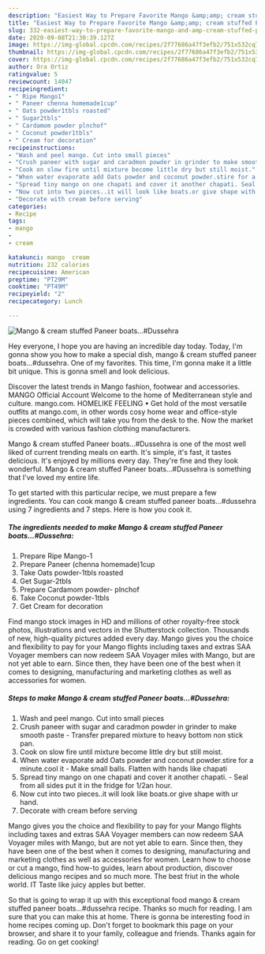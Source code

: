 ```yaml
---
description: "Easiest Way to Prepare Favorite Mango &amp;amp; cream stuffed Paneer boats...#Dussehra"
title: "Easiest Way to Prepare Favorite Mango &amp;amp; cream stuffed Paneer boats...#Dussehra"
slug: 332-easiest-way-to-prepare-favorite-mango-and-amp-cream-stuffed-paneer-boatsdussehra
date: 2020-09-08T21:30:39.127Z
image: https://img-global.cpcdn.com/recipes/2f77686a47f3efb2/751x532cq70/mango-cream-stuffed-paneer-boatsdussehra-recipe-main-photo.jpg
thumbnail: https://img-global.cpcdn.com/recipes/2f77686a47f3efb2/751x532cq70/mango-cream-stuffed-paneer-boatsdussehra-recipe-main-photo.jpg
cover: https://img-global.cpcdn.com/recipes/2f77686a47f3efb2/751x532cq70/mango-cream-stuffed-paneer-boatsdussehra-recipe-main-photo.jpg
author: Ora Ortiz
ratingvalue: 5
reviewcount: 14047
recipeingredient:
- " Ripe Mango1"
- " Paneer chenna homemade1cup"
- " Oats powder1tbls roasted"
- " Sugar2tbls"
- " Cardamom powder plnchof"
- " Coconut powder1tbls"
- " Cream for decoration"
recipeinstructions:
- "Wash and peel mango. Cut into small pieces"
- "Crush paneer with sugar and caradmon powder in grinder to make smooth paste Transfer prepared mixture to heavy bottom non stick pan."
- "Cook on slow fire until mixture become little dry but still moist."
- "When water evaporate add Oats powder and coconut powder.stire for a minute.cool it Make small balls. Flatten with hands like chapati"
- "Spread tiny mango on one chapati and cover it another chapati. Seal from all sides put it in the fridge for 1/2an hour."
- "Now cut into two pieces..it will look like boats.or give shape with ur hand."
- "Decorate with cream before serving"
categories:
- Recipe
tags:
- mango
- 
- cream

katakunci: mango  cream 
nutrition: 232 calories
recipecuisine: American
preptime: "PT29M"
cooktime: "PT49M"
recipeyield: "2"
recipecategory: Lunch

---
```



![Mango &amp; cream stuffed Paneer boats...#Dussehra](https://img-global.cpcdn.com/recipes/2f77686a47f3efb2/751x532cq70/mango-cream-stuffed-paneer-boatsdussehra-recipe-main-photo.jpg)

Hey everyone, I hope you are having an incredible day today. Today, I'm gonna show you how to make a special dish, mango &amp; cream stuffed paneer boats...#dussehra. One of my favorites. This time, I'm gonna make it a little bit unique. This is gonna smell and look delicious.

Discover the latest trends in Mango fashion, footwear and accessories. MANGO Official Account Welcome to the home of Mediterranean style and culture. mango.com. HOMELIKE FEELING • Get hold of the most versatile outfits at mango.com, in other words cosy home wear and office-style pieces combined, which will take you from the desk to the. Now the market is crowded with various fashion clothing manufacturers.

Mango &amp; cream stuffed Paneer boats...#Dussehra is one of the most well liked of current trending meals on earth. It's simple, it's fast, it tastes delicious. It's enjoyed by millions every day. They're fine and they look wonderful. Mango &amp; cream stuffed Paneer boats...#Dussehra is something that I've loved my entire life.


To get started with this particular recipe, we must prepare a few ingredients. You can cook mango &amp; cream stuffed paneer boats...#dussehra using 7 ingredients and 7 steps. Here is how you cook it.

<!--inarticleads1-->

##### The ingredients needed to make Mango &amp; cream stuffed Paneer boats...#Dussehra:

1. Prepare  Ripe Mango-1
1. Prepare  Paneer (chenna homemade)1cup
1. Take  Oats powder-1tbls roasted
1. Get  Sugar-2tbls
1. Prepare  Cardamom powder- plnchof
1. Take  Coconut powder-1tbls
1. Get  Cream for decoration


Find mango stock images in HD and millions of other royalty-free stock photos, illustrations and vectors in the Shutterstock collection. Thousands of new, high-quality pictures added every day. Mango gives you the choice and flexibility to pay for your Mango flights including taxes and extras SAA Voyager members can now redeem SAA Voyager miles with Mango, but are not yet able to earn. Since then, they have been one of the best when it comes to designing, manufacturing and marketing clothes as well as accessories for women. 

<!--inarticleads2-->

##### Steps to make Mango &amp; cream stuffed Paneer boats...#Dussehra:

1. Wash and peel mango. Cut into small pieces
1. Crush paneer with sugar and caradmon powder in grinder to make smooth paste - Transfer prepared mixture to heavy bottom non stick pan.
1. Cook on slow fire until mixture become little dry but still moist.
1. When water evaporate add Oats powder and coconut powder.stire for a minute.cool it - Make small balls. Flatten with hands like chapati
1. Spread tiny mango on one chapati and cover it another chapati. - Seal from all sides put it in the fridge for 1/2an hour.
1. Now cut into two pieces..it will look like boats.or give shape with ur hand.
1. Decorate with cream before serving


Mango gives you the choice and flexibility to pay for your Mango flights including taxes and extras SAA Voyager members can now redeem SAA Voyager miles with Mango, but are not yet able to earn. Since then, they have been one of the best when it comes to designing, manufacturing and marketing clothes as well as accessories for women. Learn how to choose or cut a mango, find how-to guides, learn about production, discover delicious mango recipes and so much more. The best friut in the whole world. IT Taste like juicy apples but better. 

So that is going to wrap it up with this exceptional food mango &amp; cream stuffed paneer boats...#dussehra recipe. Thanks so much for reading. I am sure that you can make this at home. There is gonna be interesting food in home recipes coming up. Don't forget to bookmark this page on your browser, and share it to your family, colleague and friends. Thanks again for reading. Go on get cooking!
